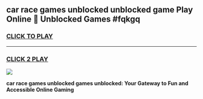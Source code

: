 
## car race games unblocked unblocked game Play Online 👋 Unblocked Games #fqkgq
<h3>
<a href="https://premium.freeplayer.one?title=car_race_games_unblocked&ref=21F">CLICK TO PLAY</a></h3>
<hr>

<h3>
<a href="https://premium.freeplayer.one?title=car_race_games_unblocked&ref=21F">CLICK 2 PLAY</a>
  
</h3>

<a href="https://premium.freeplayer.one?title=car_race_games_unblocked&ref=21F/"><img src="https://clearcache.store/games.png"></a>


**car race games unblocked games unblocked: Your Gateway to Fun and Accessible Online Gaming**
